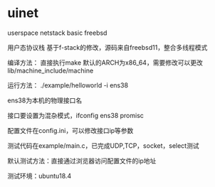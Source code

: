 # uinet
userspace netstack basic freebsd

用户态协议栈
基于f-stack的修改，源码来自freebsd11，整合多线程模式

编译方法：
直接执行make
默认的ARCH为x86_64，需要修改可以更改lib/machine_include/machine

运行方法：
./example/helloworld -i ens38

ens38为本机的物理接口名

接口要设置为混杂模式，ifconfig ens38 promisc

配置文件在config.ini，可以修改接口ip等参数

测试代码在example/main.c，已完成UDP,TCP，socket，select测试


默认测试方法：直接通过浏览器访问配置文件的ip地址

测试环境：ubuntu18.4

